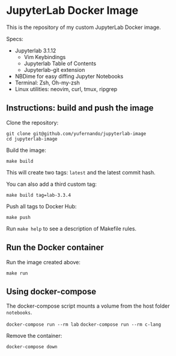 # JupyterLab Docker Image

This is the repository of my custom JupyterLab Docker image. 

Specs:

- Jupyterlab 3.1.12
    - Vim Keybindings
    - Jupyterlab Table of Contents
    - Jupyterlab-git extension
- NBDime for easy diffing Jupyter Notebooks
- Terminal: Zsh, Oh-my-zsh
- Linux utilities: neovim, curl, tmux, ripgrep

## Instructions: build and push the image

Clone the repository:
```
git clone git@github.com/yufernando/jupyterlab-image
cd jupyterlab-image
```

Build the image:
```
make build
```
This will create two tags: `latest` and the latest commit hash.

You can also add a third custom tag:
```
make build tag=lab-3.3.4
```

Push all tags to Docker Hub:
```
make push
```

Run `make help` to see a description of Makefile rules.

## Run the Docker container

Run the image created above:
```
make run
```

## Using docker-compose

The docker-compose script mounts a volume from the host folder `notebooks`.

`docker-compose run --rm lab`
`docker-compose run --rm c-lang`

Remove the container:

`docker-compose down`
